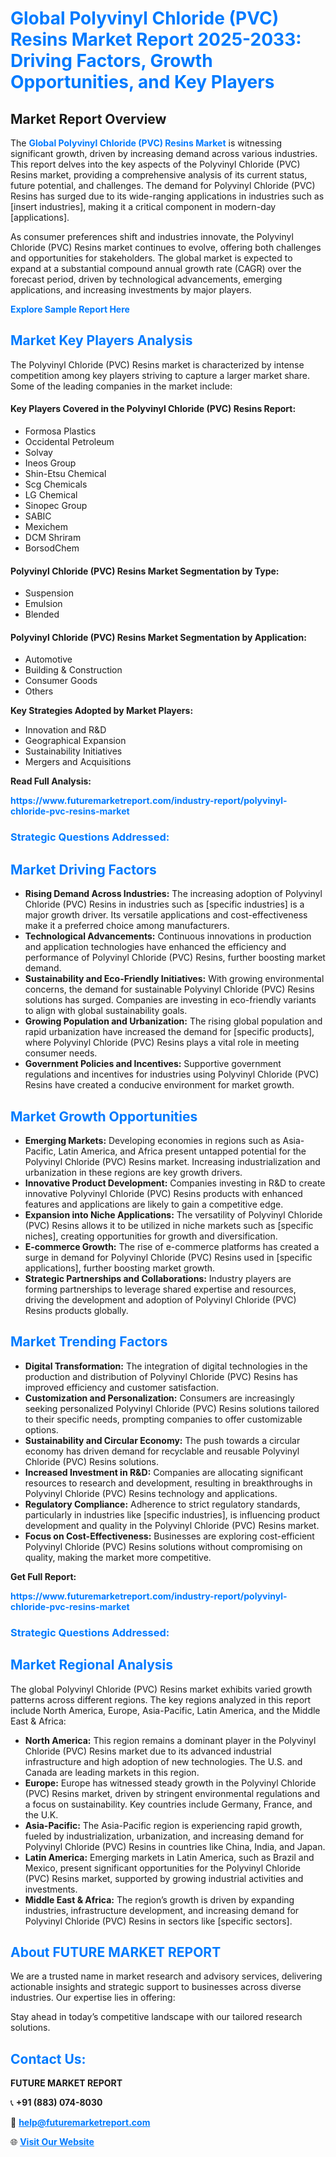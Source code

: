 <h1 style="color: #007BFF;">Global Polyvinyl Chloride (PVC) Resins Market Report 2025-2033: Driving Factors, Growth Opportunities, and Key Players</h1>

<section id="overview">
<h2>Market Report Overview</h2>
<p>The <a href="https://www.futuremarketreport.com/industry-report/polyvinyl-chloride-pvc-resins-market" style="color: #007BFF; text-decoration: none;"><strong>Global Polyvinyl Chloride (PVC) Resins Market</strong></a> is witnessing significant growth, driven by increasing demand across various industries. This report delves into the key aspects of the Polyvinyl Chloride (PVC) Resins market, providing a comprehensive analysis of its current status, future potential, and challenges. The demand for Polyvinyl Chloride (PVC) Resins has surged due to its wide-ranging applications in industries such as [insert industries], making it a critical component in modern-day [applications].</p>
<p>As consumer preferences shift and industries innovate, the Polyvinyl Chloride (PVC) Resins market continues to evolve, offering both challenges and opportunities for stakeholders. The global market is expected to expand at a substantial compound annual growth rate (CAGR) over the forecast period, driven by technological advancements, emerging applications, and increasing investments by major players.</p>
</section>

<section id="overview">
<p><a href="https://www.futuremarketreport.com/request-sample/reportId=85338" style="color: #007BFF; text-decoration: none;"><strong>Explore Sample Report Here</strong></a></p>
</section>

<section id="key-players">
<h2 style="color: #007BFF;">Market Key Players Analysis</h2>
<p>The Polyvinyl Chloride (PVC) Resins market is characterized by intense competition among key players striving to capture a larger market share. Some of the leading companies in the market include:</p>
<h4>Key Players Covered in the Polyvinyl Chloride (PVC) Resins Report:</h4>
<ul><li>Formosa Plastics</li><li>Occidental Petroleum</li><li>Solvay</li><li>Ineos Group</li><li>Shin-Etsu Chemical</li><li>Scg Chemicals</li><li>LG Chemical</li><li>Sinopec Group</li><li>SABIC</li><li>Mexichem</li><li>DCM Shriram</li><li>BorsodChem</li></ul>
<h4>Polyvinyl Chloride (PVC) Resins Market Segmentation by Type:</h4>
<ul><li>Suspension</li><li>Emulsion</li><li>Blended</li></ul>

<h4>Polyvinyl Chloride (PVC) Resins Market Segmentation by Application:</h4>
<ul><li>Automotive</li><li>Building &amp; Construction</li><li>Consumer Goods</li><li>Others</li></ul>
<p><strong>Key Strategies Adopted by Market Players:</strong></p>
<ul>
<li>Innovation and R&D</li>
<li>Geographical Expansion</li>
<li>Sustainability Initiatives</li>
<li>Mergers and Acquisitions</li>
</ul>
</section>

<section>
<p><strong>Read Full Analysis: </strong></p><a href="https://www.futuremarketreport.com/industry-report/polyvinyl-chloride-pvc-resins-market" style="color: #007BFF; text-decoration: none;"><strong>https://www.futuremarketreport.com/industry-report/polyvinyl-chloride-pvc-resins-market</strong></a>
<h3 style="color: #007BFF;">Strategic Questions Addressed:</h3>
</section>

<section id="driving-factors">
<h2 style="color: #007BFF;">Market Driving Factors</h2>
<ul>
<li><strong>Rising Demand Across Industries:</strong> The increasing adoption of Polyvinyl Chloride (PVC) Resins in industries such as [specific industries] is a major growth driver. Its versatile applications and cost-effectiveness make it a preferred choice among manufacturers.</li>
<li><strong>Technological Advancements:</strong> Continuous innovations in production and application technologies have enhanced the efficiency and performance of Polyvinyl Chloride (PVC) Resins, further boosting market demand.</li>
<li><strong>Sustainability and Eco-Friendly Initiatives:</strong> With growing environmental concerns, the demand for sustainable Polyvinyl Chloride (PVC) Resins solutions has surged. Companies are investing in eco-friendly variants to align with global sustainability goals.</li>
<li><strong>Growing Population and Urbanization:</strong> The rising global population and rapid urbanization have increased the demand for [specific products], where Polyvinyl Chloride (PVC) Resins plays a vital role in meeting consumer needs.</li>
<li><strong>Government Policies and Incentives:</strong> Supportive government regulations and incentives for industries using Polyvinyl Chloride (PVC) Resins have created a conducive environment for market growth.</li>
</ul>
</section>

<section id="growth-opportunities">
<h2 style="color: #007BFF;">Market Growth Opportunities</h2>
<ul>
<li><strong>Emerging Markets:</strong> Developing economies in regions such as Asia-Pacific, Latin America, and Africa present untapped potential for the Polyvinyl Chloride (PVC) Resins market. Increasing industrialization and urbanization in these regions are key growth drivers.</li>
<li><strong>Innovative Product Development:</strong> Companies investing in R&D to create innovative Polyvinyl Chloride (PVC) Resins products with enhanced features and applications are likely to gain a competitive edge.</li>
<li><strong>Expansion into Niche Applications:</strong> The versatility of Polyvinyl Chloride (PVC) Resins allows it to be utilized in niche markets such as [specific niches], creating opportunities for growth and diversification.</li>
<li><strong>E-commerce Growth:</strong> The rise of e-commerce platforms has created a surge in demand for Polyvinyl Chloride (PVC) Resins used in [specific applications], further boosting market growth.</li>
<li><strong>Strategic Partnerships and Collaborations:</strong> Industry players are forming partnerships to leverage shared expertise and resources, driving the development and adoption of Polyvinyl Chloride (PVC) Resins products globally.</li>
</ul>
</section>

<section id="trending-factors">
<h2 style="color: #007BFF;">Market Trending Factors</h2>
<ul>
<li><strong>Digital Transformation:</strong> The integration of digital technologies in the production and distribution of Polyvinyl Chloride (PVC) Resins has improved efficiency and customer satisfaction.</li>
<li><strong>Customization and Personalization:</strong> Consumers are increasingly seeking personalized Polyvinyl Chloride (PVC) Resins solutions tailored to their specific needs, prompting companies to offer customizable options.</li>
<li><strong>Sustainability and Circular Economy:</strong> The push towards a circular economy has driven demand for recyclable and reusable Polyvinyl Chloride (PVC) Resins solutions.</li>
<li><strong>Increased Investment in R&D:</strong> Companies are allocating significant resources to research and development, resulting in breakthroughs in Polyvinyl Chloride (PVC) Resins technology and applications.</li>
<li><strong>Regulatory Compliance:</strong> Adherence to strict regulatory standards, particularly in industries like [specific industries], is influencing product development and quality in the Polyvinyl Chloride (PVC) Resins market.</li>
<li><strong>Focus on Cost-Effectiveness:</strong> Businesses are exploring cost-efficient Polyvinyl Chloride (PVC) Resins solutions without compromising on quality, making the market more competitive.</li>
</ul>
</section>

<section>
<p><strong>Get Full Report: </strong></p><a href="https://www.futuremarketreport.com/industry-report/polyvinyl-chloride-pvc-resins-market" style="color: #007BFF; text-decoration: none;"><strong>https://www.futuremarketreport.com/industry-report/polyvinyl-chloride-pvc-resins-market</strong></a>
<h3 style="color: #007BFF;">Strategic Questions Addressed:</h3>
</section>


<section id="regional-analysis">
<h2 style="color: #007BFF;">Market Regional Analysis</h2>
<p>The global Polyvinyl Chloride (PVC) Resins market exhibits varied growth patterns across different regions. The key regions analyzed in this report include North America, Europe, Asia-Pacific, Latin America, and the Middle East & Africa:</p>
<ul>
<li><strong>North America:</strong> This region remains a dominant player in the Polyvinyl Chloride (PVC) Resins market due to its advanced industrial infrastructure and high adoption of new technologies. The U.S. and Canada are leading markets in this region.</li>
<li><strong>Europe:</strong> Europe has witnessed steady growth in the Polyvinyl Chloride (PVC) Resins market, driven by stringent environmental regulations and a focus on sustainability. Key countries include Germany, France, and the U.K.</li>
<li><strong>Asia-Pacific:</strong> The Asia-Pacific region is experiencing rapid growth, fueled by industrialization, urbanization, and increasing demand for Polyvinyl Chloride (PVC) Resins in countries like China, India, and Japan.</li>
<li><strong>Latin America:</strong> Emerging markets in Latin America, such as Brazil and Mexico, present significant opportunities for the Polyvinyl Chloride (PVC) Resins market, supported by growing industrial activities and investments.</li>
<li><strong>Middle East & Africa:</strong> The region’s growth is driven by expanding industries, infrastructure development, and increasing demand for Polyvinyl Chloride (PVC) Resins in sectors like [specific sectors].</li>
</ul>
</section>

<footer>
<h2 style="color: #007BFF;">About FUTURE MARKET REPORT</h2>
<p>We are a trusted name in market research and advisory services, delivering actionable insights and strategic support to businesses across diverse industries. Our expertise lies in offering:</p>

<p>Stay ahead in today’s competitive landscape with our tailored research solutions.</p>

<h2 style="color: #007BFF;">Contact Us:</h2>
<p><strong>FUTURE MARKET REPORT</strong></p>
<p>📞 <strong>+91 (883) 074-8030</strong></p>
<p>📧 <strong><a href="mailto:help@futuremarketreport.com" style="color: #007BFF;">help@futuremarketreport.com</a></strong></p>
<p>🌐 <strong><a href="https://www.futuremarketreport.com/" style="color: #007BFF;">Visit Our Website</a></strong></p>
</footer>
